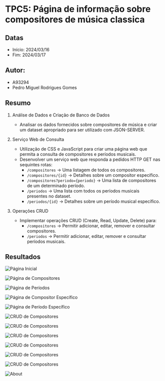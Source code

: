 # TPC5: Página de informação sobre compositores de música classica

## Datas
- Início: 2024/03/16
- Fim: 2024/03/17

## Autor:
- A93294
- Pedro Miguel Rodrigues Gomes

## Resumo

1. Análise de Dados e Criação de Banco de Dados
    - Analisar os dados fornecidos sobre compositores de música e criar um dataset apropriado para ser utilizado com JSON-SERVER.

2. Serviço Web de Consulta
    - Utilização de CSS e JavaScript para criar uma página web que permita a consulta de compositores e períodos musicais.
    - Desenvolver um serviço web que responda a pedidos HTTP GET nas sequintes rotas:
        - `/compositores` -> Uma listagem de todos os compositores.
        - `/compositores/{id}` -> Detalhes sobre um compositor específico.
        - `/compositores?periodo={periodo}` -> Uma lista de compositores de um determinado período.
        - `/periodos` -> Uma lista com todos os períodos musicais presentes no dataset.
        - `/periodos/{id}` -> Detalhes sobre um período musical específico.

3. Operações CRUD
    - Implementar operações CRUD (Create, Read, Update, Delete) para:
        - `/compositores` -> Permitir adicionar, editar, remover e consultar compositores.
        - `/periodos` -> Permitir adicionar, editar, remover e consultar períodos musicais.

## Resultados

![Página Inicial](https://mayorx.xyz/Media/EngWeb2024/tpc4/index.png)

![Página de Compositores](https://mayorx.xyz/Media/EngWeb2024/tpc4/composers.png)

![Página de Períodos](https://mayorx.xyz/Media/EngWeb2024/tpc4/periods.png)

![Página de Compositor Específico](https://mayorx.xyz/Media/EngWeb2024/tpc4/composer.png)

![Página de Período Específico](https://mayorx.xyz/Media/EngWeb2024/tpc4/period.png)

![CRUD de Compositores](https://mayorx.xyz/Media/EngWeb2024/tpc4/crud_edit_composer.png)

![CRUD de Compositores](https://mayorx.xyz/Media/EngWeb2024/tpc4/crud_add_composer.png)

![CRUD de Compositores](https://mayorx.xyz/Media/EngWeb2024/tpc4/crud_delete_composer.png)

![CRUD de Compositores](https://mayorx.xyz/Media/EngWeb2024/tpc4/crud_edit_period.png)

![CRUD de Compositores](https://mayorx.xyz/Media/EngWeb2024/tpc4/crud_add_period.png)

![CRUD de Compositores](https://mayorx.xyz/Media/EngWeb2024/tpc4/crud_delete_period.png)

![About](https://mayorx.xyz/Media/EngWeb2024/tpc4/about.png)


